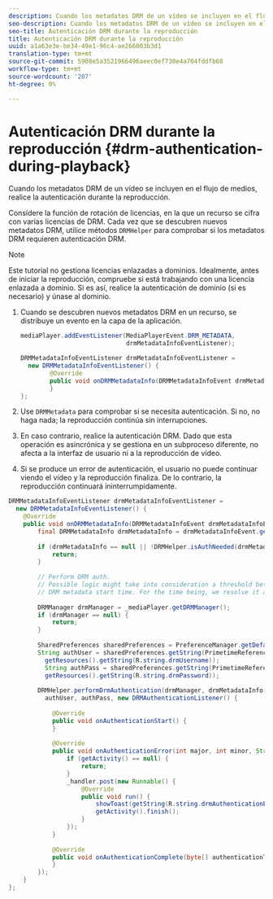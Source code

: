 ```yaml
---
description: Cuando los metadatos DRM de un vídeo se incluyen en el flujo de medios, realice la autenticación durante la reproducción.
seo-description: Cuando los metadatos DRM de un vídeo se incluyen en el flujo de medios, realice la autenticación durante la reproducción.
seo-title: Autenticación DRM durante la reproducción
title: Autenticación DRM durante la reproducción
uuid: a1a63e3e-be34-49e1-96c4-ae266003b3d1
translation-type: tm+mt
source-git-commit: 5908e5a3521966496aeec0ef730e4a704fddfb68
workflow-type: tm+mt
source-wordcount: '207'
ht-degree: 0%

---
```



# Autenticación DRM durante la reproducción {#drm-authentication-during-playback}

Cuando los metadatos DRM de un vídeo se incluyen en el flujo de medios, realice la autenticación durante la reproducción.

Considere la función de rotación de licencias, en la que un recurso se cifra con varias licencias de DRM. Cada vez que se descubren nuevos metadatos DRM, utilice métodos `DRMHelper` para comprobar si los metadatos DRM requieren autenticación DRM.

>[!NOTE]
>
>Este tutorial no gestiona licencias enlazadas a dominios. Idealmente, antes de iniciar la reproducción, compruebe si está trabajando con una licencia enlazada a dominio. Si es así, realice la autenticación de dominio (si es necesario) y únase al dominio.

1. Cuando se descubren nuevos metadatos DRM en un recurso, se distribuye un evento en la capa de la aplicación.

   ```java
   mediaPlayer.addEventListener(MediaPlayerEvent.DRM_METADATA,  
                                drmMetadataInfoEventListener); 
   
   DRMMetadataInfoEventListener drmMetadataInfoEventListener =  
     new DRMMetadataInfoEventListener() { 
           @Override 
           public void onDRMMetadataInfo(DRMMetadataInfoEvent drmMetadataInfoEvent) { 
           } 
   };
   ```

1. Use `DRMMetadata` para comprobar si se necesita autenticación. Si no, no haga nada; la reproducción continúa sin interrupciones.
1. En caso contrario, realice la autenticación DRM. Dado que esta operación es asincrónica y se gestiona en un subproceso diferente, no afecta a la interfaz de usuario ni a la reproducción de vídeo.
1. Si se produce un error de autenticación, el usuario no puede continuar viendo el vídeo y la reproducción finaliza. De lo contrario, la reproducción continuará ininterrumpidamente.

```java
DRMMetadataInfoEventListener drmMetadataInfoEventListener =  
  new DRMMetadataInfoEventListener() { 
    @Override 
    public void onDRMMetadataInfo(DRMMetadataInfoEvent drmMetadataInfoEvent) { 
        final DRMMetadataInfo drmMetadataInfo = drmMetadataInfoEvent.getDRMMetadataInfo(); 
 
        if (drmMetadataInfo == null || !DRMHelper.isAuthNeeded(drmMetadataInfo.getDRMMetadata())) { 
            return; 
        } 
 
        // Perform DRM auth. 
        // Possible logic might take into consideration a threshold between the current player time and the 
        // DRM metadata start time. For the time being, we resolve it as soon as we receive the DRM metadata. 
 
        DRMManager drmManager = _mediaPlayer.getDRMManager(); 
        if (drmManager == null) { 
            return; 
        } 
 
        SharedPreferences sharedPreferences = PreferenceManager.getDefaultSharedPreferences(getActivity()); 
        String authUser = sharedPreferences.getString(PrimetimeReference.SETTINGS_DRM_USERNAME,  
          getResources().getString(R.string.drmUsername)); 
          String authPass = sharedPreferences.getString(PrimetimeReference.SETTINGS_DRM_PASSWORD,  
          getResources().getString(R.string.drmPassword)); 
 
        DRMHelper.performDrmAuthentication(drmManager, drmMetadataInfo.getDRMMetadata(),  
          authUser, authPass, new DRMAuthenticationListener() { 
 
            @Override 
            public void onAuthenticationStart() { 
            } 
 
            @Override 
            public void onAuthenticationError(int major, int minor, String erroString, String serverErrorURL) { 
                if (getActivity() == null) { 
                    return; 
                } 
                _handler.post(new Runnable() { 
                    @Override 
                    public void run() { 
                        showToast(getString(R.string.drmAuthenticationError)); 
                        getActivity().finish(); 
                    } 
                }); 
            } 
 
            @Override 
            public void onAuthenticationComplete(byte[] authenticationToken) { 
            } 
        }); 
    } 
};
```
